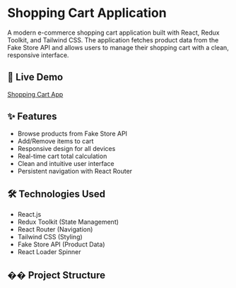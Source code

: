 # Shopping Cart Application

A modern e-commerce shopping cart application built with React, Redux Toolkit, and Tailwind CSS. The application fetches product data from the Fake Store API and allows users to manage their shopping cart with a clean, responsive interface.

## 🚀 Live Demo
[Shopping Cart App](https://shopping-cart-app-roan.vercel.app/)

## ✨ Features

- Browse products from Fake Store API
- Add/Remove items to cart
- Responsive design for all devices
- Real-time cart total calculation
- Clean and intuitive user interface
- Persistent navigation with React Router

## 🛠️ Technologies Used

- React.js
- Redux Toolkit (State Management)
- React Router (Navigation)
- Tailwind CSS (Styling)
- Fake Store API (Product Data)
- React Loader Spinner

## �� Project Structure